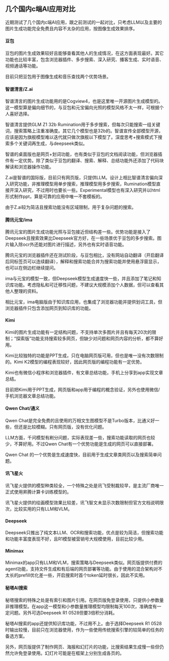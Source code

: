 ## 几个国内c端AI应用对比

近期测试了几个国内c端AI应用，跟之前测试的一起对比，只考虑LLM以及主要的图片生成功能完全免费且内容不太杂的应用，按图像生成效果排序。

#### 豆包

豆包的图片生成效果较好且能够查看其他人的生成情况，在这方面表现最好。其它功能也比较丰富，包含浏览器插件、多步搜索、深入研究、播客生成、实时语音、视频通话等功能。

目前只把豆包用于图像生成和音乐查找两个优势场景。

#### 智谱清言/Z.ai

智谱清言的图片生成功能用的是Cogview4，也是这里唯一开源图片生成模型的。这一模型算是偏向细节的，与豆包和元宝偏向光照的模型风格不太一样，可根据个人喜好选择。

智谱清言提供GLM Z1 32b Rumination用于多步搜索，但每次只能搜索一组关键词，搜索策略上注重准确度。其它几个模型也是32b的。智谱宣传全部模型开源，应该是因为旗舰模型难以迭代就只做次旗舰以下模型了。深度思考+搜索模式下搜索多个关键词再生成，与deepseek类似。

智谱的桌面版也是网页+划词功能，也有类似于豆包的文档阅读功能，但浏览器插件有一定优势。除了类似于豆包的翻译、搜索、解释、总结功能外还添加了代码块解读和浏览器操作功能。

Z.ai是智谱的国际版，目前只有网页版，只提供LLM。设计上相比智谱清言偏向深入研究功能，非推理模型用单步搜索，推理模型用多步搜索，Rumination模型直接开深入研究，不过用时也要长一些。Experimental模型也有深入研究并以html形式制作ppt，算是可靠的应用中唯一不套模板的。

由于Z.ai较为简洁且搜索功能没有区域限制，用于复杂问题的搜索。

#### 腾讯元宝/ima

腾讯元宝的图片生成功能光照与豆包接近但结构差一些。优势功能是接入了Deepseek且搜索效果比Deepseek官方好，在一些场景优于豆包的多步搜索。图片输入除ocr外还能对图片进行描述，另外也有实时语音功能。

腾讯元宝的浏览器插件还在测试阶段，与豆包相比，没有网站自动翻译（开启翻译后同标签页可以连续翻译），解释和搜索功能合并为搜索功能并使用悬浮窗显示，也可以在侧边栏继续提问。

ima与元宝的模型一致，但Deepseek模型生成速度快一些，并且添加了笔记和知识库功能。考虑隐私和可迁移性问题，不建议大规模添加个人数据，但可以查看其他人整理的资料。

相比元宝，ima电脑版由于知识库应用，也集成了浏览器功能并提供划词工具，但浏览器插件只包含添加网页到知识库的功能。

#### Kimi

Kimi的图片生成功能有一定结构问题，不支持单次多图片并且有每天20次的限制；“探索版”功能支持搜索较多网页，但缺少对问题和网页内容的分析，都不算好用。

Kimi比较独特的功能是PPT生成，只在电脑网页版可用，但也是唯一没有次数限制的。Kimi K2模型的编程表现较好，因此网页版的编程功能有一定优势。

Kimi也有微信小程序和浏览器插件，有文章总结功能，手机上分享到app实现文章总结。

目前把Kimi用于PPT生成，网页版和app用于编程的概念验证，另外也使用微信/手机浏览器文章总结功能。

#### Qwen Chat/通义

Qwen Chat是完全免费的且使用的万相文生图模型不是Turbo版本，比通义好一些，但还是比较模糊。只有网页版，没有优化问题。

LLM方面，千问模型有刷分问题，实际表现差一些，搜索功能读取的网页也较少，不算好用。不过Qwen Chat有一个优势功能是生成的网页可以直接部署。

Qwen Chat 的一个优势是生成速度快，目前用于生成文章类网页以及搜索简单问题。

#### 讯飞星火

讯飞星火提供的模型种类较全，一个特殊之处是讯飞受制裁较早，是主流厂商唯一正式使用昇腾计算卡训练模型的。

讯飞星火提供的绘画模型效果比较差，讯飞智文未显示次数限制但官方文档说明限次，比较实用的只有LLM和VLM。

#### Deepseek

Deepseek只推出了纯文本LLM、OCR和搜索功能，优点是较为简洁，但搜索功能和功能丰富度表现不好，且R1模型被营销号大规模使用，目前比较少用。

#### Minimax

Minimax的app只有LLM和VLM，搜索策略与Deepseek类似。网页版提供付费的agent功能，支持文件生成和有后端的网页部署等功能。由于使用的混合架构对不太长的prefill优化差一些，开启搜索时首个token延时很长，因此不实用。

#### 秘塔AI搜索

秘塔搜索的特殊之处是有索引和图片引用。在网页版免登录使用，只提供小参数量非推理模型。在app这一模型和小参数量推理模型均限制每天100次，准确度有一定问题。另外可选Deepseek R1 0528但要3倍积分消耗。

秘塔AI搜索的app还提供知识库功能，不过用不上。由于选择Deepseek R1 0528时输出较慢，目前只在浏览器使用，作为一些使用传统搜索引擎的较简单的任务的备选方案。

另外，网页版提供了制作网页、海报和幻灯片的功能，比搜索结果生成慢一些但仍然允许免登录使用。幻灯片可能是在框架上分别生成各页的。
